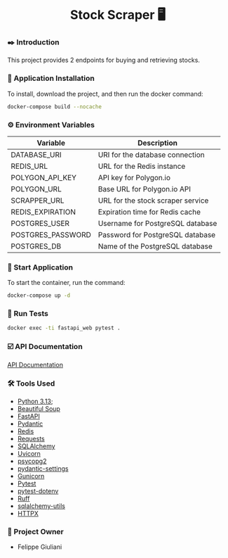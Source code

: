 <div align="center"><h1>Stock Scraper 🖥️</h1></div>

### ✒️ Introduction
This project provides 2 endpoints for buying and retrieving stocks.
### 🔌 Application Installation
To install, download the project, and then run the docker command:
```sh
docker-compose build --nocache
```
### ⚙️ Environment Variables

| Variable           | Description                          |
|--------------------|--------------------------------------|
| DATABASE_URI       | URI for the database connection      |
| REDIS_URL          | URL for the Redis instance           |
| POLYGON_API_KEY    | API key for Polygon.io               |
| POLYGON_URL        | Base URL for Polygon.io API          |
| SCRAPPER_URL       | URL for the stock scraper service    |
| REDIS_EXPIRATION   | Expiration time for Redis cache      |
| POSTGRES_USER      | Username for PostgreSQL database     |
| POSTGRES_PASSWORD  | Password for PostgreSQL database     |
| POSTGRES_DB        | Name of the PostgreSQL database      |

### 📀 Start Application
To start the container, run the command:
```sh
docker-compose up -d
```

### 🧪 Run Tests
```sh
docker exec -ti fastapi_web pytest .
```

### ☑️ API Documentation
[API Documentation](http://localhost:8000/docs#/)

### 🛠️ Tools Used
- [Python 3.13](https://www.python.org/);
- [Beautiful Soup](https://www.crummy.com/software/BeautifulSoup/bs4/doc/)
- [FastAPI](https://fastapi.tiangolo.com/)
- [Pydantic](https://docs.pydantic.dev/)
- [Redis](https://redis-py.readthedocs.io/)
- [Requests](https://requests.readthedocs.io/en/master/)
- [SQLAlchemy](https://docs.sqlalchemy.org/)
- [Uvicorn](https://www.uvicorn.org/)
- [psycopg2](https://www.psycopg.org/docs/)
- [pydantic-settings](https://docs.pydantic.dev/latest/settings/)
- [Gunicorn](https://docs.gunicorn.org/en/stable/)
- [Pytest](https://docs.pytest.org/en/latest/)
- [pytest-dotenv](https://pypi.org/project/pytest-dotenv/)
- [Ruff](https://beta.ruff.rs/docs/)
- [sqlalchemy-utils](https://sqlalchemy-utils.readthedocs.io/)
- [HTTPX](https://www.python-httpx.org/)

### 🧔 Project Owner
- Felippe Giuliani


